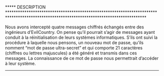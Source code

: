 ***** DESCRIPTION *****************************************************************************************************************************************

Nous avons intercepté quatre messages chiffrés échangés entre des ingénieurs d’EvilCountry. On pense qu’il pourrait s’agir de messages ayant conduit à la réinitialisation de leurs systèmes informatiques.
S’ils ont suivi la procédure à laquelle nous pensons, un nouveau mot de passe, qu’ils nomment “mot de passe ultra-secret” et qui comporte 21 caractères (chiffres ou lettres majuscules) a été généré et transmis dans ces messages.
La connaissance de ce mot de passe nous permettrait d’accéder à leur système.
***************************************************************************************************************************************************************************

